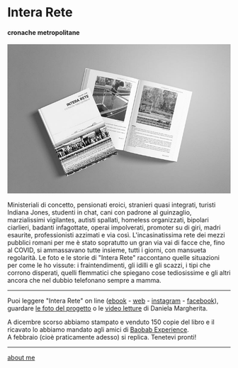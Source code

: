 # Intera Rete  
#### cronache metropolitane   


[![](/IR-facsimile-libro.jpg "Intera Rete - bozza")](https://docs.google.com/document/d/e/2PACX-1vQRwiANaom26EhtbYZtutYeL-2fAjymjrPLMVab8JFhXCJS-6tZhbRlzBT5uN64oruOdjbD5KI3Oofl/pub)

Ministeriali di concetto, pensionati eroici, stranieri quasi integrati, turisti Indiana Jones, studenti in chat, cani con padrone al guinzaglio, marzialissimi vigilantes, autisti spallati, homeless organizzati, bipolari ciarlieri, badanti infagottate, operai impolverati, promoter su di giri, madri esaurite, professionisti azzimati e via così. 
L'incasinatissima rete dei mezzi pubblici romani per me è  stato sopratutto un gran via vai di facce che, fino al COVID, si ammassavano tutte insieme, tutti i giorni, con mansueta regolarità. 
Le foto e le storie di "Intera Rete" raccontano quelle situazioni per come le ho vissute: i fraintendimenti, gli idilli e gli scazzi, i tipi che corrono disperati, quelli flemmatici che spiegano cose tediosissime e gli altri ancora che nel dubbio telefonano sempre a mamma.  

---   
Puoi leggere "Intera Rete" on line ([ebook](https://docs.google.com/document/d/1PV7WbbdWiHOb4LGqKyP_v74guc3X_x8mVvlGyGiRBqY/edit?usp=sharing) - [web](https://docs.google.com/document/d/e/2PACX-1vQRwiANaom26EhtbYZtutYeL-2fAjymjrPLMVab8JFhXCJS-6tZhbRlzBT5uN64oruOdjbD5KI3Oofl/pub) - [instagram](https://www.instagram.com/InteraRete/) - [facebook](https://www.facebook.com/InteraReteFB)), guardare [le foto del progetto](https://photos.app.goo.gl/px1VuYtnZLgSsTGAA) o le [video letture](https://www.youtube.com/channel/UC8B2bq3VdPtSeLzryWwNAlQ) di Daniela Margherita.   
   
A dicembre scorso  abbiamo stampato e venduto 150 copie del libro e il ricavato lo abbiamo mandato agli amici di [Baobab Experience](https://baobabexperience.org/).    
A febbraio (cioè praticamente adesso) si replica. Tenetevi pronti!  

---    
[about me](https://about.me/cacioman)  


